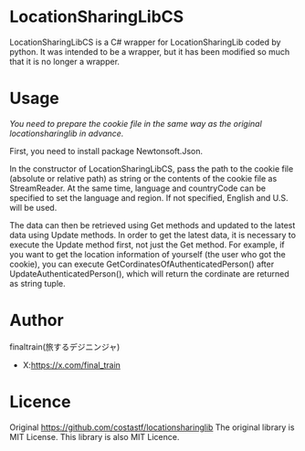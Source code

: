 # LocationSharingLibCS
LocationSharingLibCS is a C# wrapper for LocationSharingLib coded by python.
It was intended to be a wrapper, but it has been modified so much that it is no longer a wrapper.

# Usage
*You need to prepare the cookie file in the same way as the original locationsharinglib in advance.*

First, you need to install package Newtonsoft.Json.

In the constructor of LocationSharingLibCS, pass the path to the cookie file (absolute or relative path) as string or the contents of the cookie file as StreamReader.
At the same time, language and countryCode can be specified to set the language and region. If not specified, English and U.S. will be used.

The data can then be retrieved using Get methods and updated to the latest data using Update methods.
In order to get the latest data, it is necessary to execute the Update method first, not just the Get method.
For example, if you want to get the location information of yourself (the user who got the cookie), you can execute GetCordinatesOfAuthenticatedPerson() after UpdateAuthenticatedPerson(), which will return the cordinate are returned as string tuple.

# Author
finaltrain(旅するデジニンジャ)
* X:https://x.com/final_train

# Licence
Original https://github.com/costastf/locationsharinglib
The original library is MIT License. This library is also MIT Licence.
